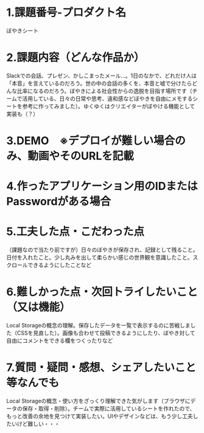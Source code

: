 # 1.課題番号-プロダクト名
ぼやきシート

# 2.課題内容（どんな作品か）
Slackでの会話、プレゼン、かしこまったメール...。1日のなかで、どれだけ人は「本音」を言えているのだろう。世の中の会話の多くを、本音と嘘で分けたらどんな比率になるのだろう。ぼやきによる社会性からの逸脱を目指す場所です（チームで活用している、日々の日常や思考、違和感などぼやきを自由にメモするシートを参考に作ってみました）。ゆくゆくはクリエイターがぼやける機能として実装も（？）

# 3.DEMO　※デプロイが難しい場合のみ、動画やそのURLを記載
# 4.作ったアプリケーション用のIDまたはPasswordがある場合
# 5.工夫した点・こだわった点
（課題なので当たり前ですが）日々のぼやきが保存され、記録として残ること。日付を入れたこと。少し丸みを出して柔らかい感じの世界観を意識したこと。スクロールできるようにしたことなど
# 6.難しかった点・次回トライしたいこと（又は機能）
Local Storageの概念の理解。保存したデータを一覧で表示するのに苦戦しました（CSSを見直した）。画像も合わせて投稿できるようにしたり、ぼやき対して自由にコメントをできる欄をつくったりなど

# 7.質問・疑問・感想、シェアしたいこと等なんでも
Local Storageの概念・使い方をざっくり理解できた気がします（ブラウザにデータの保存・取得・削除）。チームで実際に活用しているシートを作れたので、もっと改善の余地を見つけて実装したい。UIやデザインなどは、もう少し工夫したいけど難しい・・・
